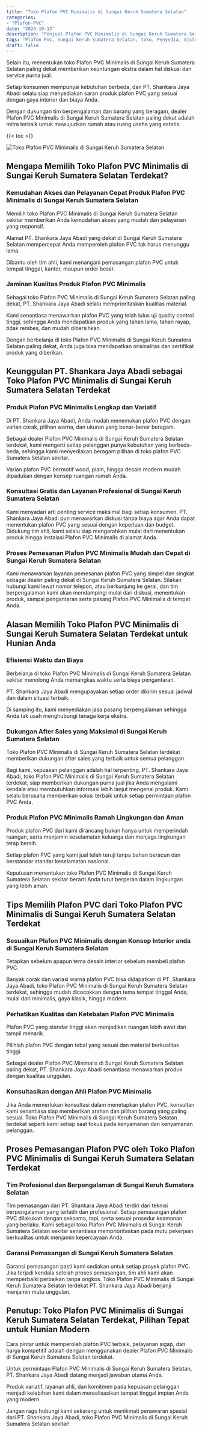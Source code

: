 ```yaml
---
title: "Toko Plafon PVC Minimalis di Sungai Keruh Sumatera Selatan"
categories: 
- "Plafon-PVC"
date: "2024-10-13"
description: "Penjual Plafon PVC Minimalis di Sungai Keruh Sumatera Selatan untuk tempat tinggal, kantor, serta ritel. Material berkualitas, variasi motif, warna modern, dengan jasa instalasi oleh tenaga ahli ahli serta jaminan resmi!|Jasa distribusi Plafon PVC Minimalis di Sungai Keruh Sumatera Selatan untuk keperluan hunian, office, maupun ritel, beserta plafon unggulan dan pemasangan oleh teknisi berpengalaman dan jaminan resmi.|Alternatif Plafon PVC Minimalis di Sungai Keruh Sumatera Selatan yang terbukti untuk rumah, perkantoran, serta toko, dengan produk terbaik dan instalasi oleh teknisi ahli serta kepastian resmi.|Penjualan Plafon PVC Minimalis di Sungai Keruh Sumatera Selatan bagi rumah, office, dan toko, dengan plafon terbaik dan instalasi dikerjakan oleh teknisi ahli, dilengkapi dengan garansi resmi.}"
tags: "Plafon PVC, Sungai Keruh Sumatera Selatan, toko, Penyedia, distributor"
draft: false
---
```


Selain itu, menentukan toko Plafon PVC Minimalis di Sungai Keruh Sumatera Selatan paling dekat memberikan keuntungan ekstra dalam hal diskusi dan service purna jual.

Setiap konsumen mempunyai kebutuhan berbeda, dan PT. Shankara Jaya Abadi selalu siap menyediakan saran produk plafon PVC yang sesuai dengan gaya interior dan biaya Anda.

Dengan dukungan tim berpengalaman dan barang yang beragam, dealer Plafon PVC Minimalis di Sungai Keruh Sumatera Selatan paling dekat adalah mitra terbaik untuk mewujudkan rumah atau ruang usaha yang estetis.

{{< toc >}}

![Toko Plafon PVC Minimalis di Sungai Keruh Sumatera Selatan](/images/Plafon-PVC/Toko-Plafon-PVC-Minimalis-di-Sungai-Keruh-Sumatera-Selatan.png)


## Mengapa Memilih Toko Plafon PVC Minimalis di Sungai Keruh Sumatera Selatan Terdekat?

### Kemudahan Akses dan Pelayanan Cepat Produk Plafon PVC Minimalis di Sungai Keruh Sumatera Selatan

Memilih toko Plafon PVC Minimalis di Sungai Keruh Sumatera Selatan sekitar memberikan Anda kemudahan akses yang mudah dan pelayanan yang responsif.

Alamat PT. Shankara Jaya Abadi yang dekat di Sungai Keruh Sumatera Selatan mempercepat Anda memperoleh plafon PVC tak harus menunggu lama.

Dibantu oleh tim ahli, kami menangani pemasangan plafon PVC untuk tempat tinggal, kantor, maupun order besar.

### Jaminan Kualitas Produk Plafon PVC Minimalis

Sebagai toko Plafon PVC Minimalis di Sungai Keruh Sumatera Selatan paling dekat, PT. Shankara Jaya Abadi selalu memprioritaskan kualitas material.

Kami senantiasa menawarkan plafon PVC yang telah lulus uji quality control tinggi, sehingga Anda mendapatkan produk yang tahan lama, tahan rayap, tidak rembes, dan mudah dibersihkan.

Dengan berbelanja di toko Plafon PVC Minimalis di Sungai Keruh Sumatera Selatan paling dekat, Anda juga bisa mendapatkan orisinalitas dan sertifikat produk yang diberikan.

## Keunggulan PT. Shankara Jaya Abadi sebagai Toko Plafon PVC Minimalis di Sungai Keruh Sumatera Selatan Terdekat

### Produk Plafon PVC Minimalis Lengkap dan Variatif

Di PT. Shankara Jaya Abadi, Anda mudah menemukan plafon PVC dengan varian corak, pilihan warna, dan ukuran yang benar-benar beragam.

Sebagai dealer Plafon PVC Minimalis di Sungai Keruh Sumatera Selatan terdekat, kami mengerti setiap pelanggan punya kebutuhan yang berbeda-beda, sehingga kami menyediakan beragam pilihan di toko plafon PVC Sumatera Selatan sekitar.

Varian plafon PVC bermotif wood, plain, hingga desain modern mudah dipadukan dengan konsep ruangan rumah Anda.

### Konsultasi Gratis dan Layanan Profesional di Sungai Keruh Sumatera Selatan

Kami menyadari arti penting service maksimal bagi setiap konsumen. PT. Shankara Jaya Abadi pun menawarkan diskusi tanpa biaya agar Anda dapat menentukan plafon PVC yang sesuai dengan keperluan dan budget. Didukung tim ahli, kami selalu siap mengarahkan mulai dari menentukan produk hingga instalasi Plafon PVC Minimalis di alamat Anda.

### Proses Pemesanan Plafon PVC Minimalis Mudah dan Cepat di Sungai Keruh Sumatera Selatan

Kami menawarkan layanan pemesanan plafon PVC yang simpel dan singkat sebagai dealer paling dekat di Sungai Keruh Sumatera Selatan. Silakan hubungi kami lewat nomor telepon, atau berkunjung ke gerai, dan tim berpengalaman kami akan mendampingi mulai dari diskusi, menentukan produk, sampai pengantaran serta pasang Plafon PVC Minimalis di tempat Anda.

## Alasan Memilih Toko Plafon PVC Minimalis di Sungai Keruh Sumatera Selatan Terdekat untuk Hunian Anda

### Efisiensi Waktu dan Biaya

Berbelanja di toko Plafon PVC Minimalis di Sungai Keruh Sumatera Selatan sekitar menolong Anda memangkas waktu serta biaya pengantaran.

PT. Shankara Jaya Abadi mengupayakan setiap order dikirim sesuai jadwal dan dalam situasi terbaik.

Di samping itu, kami menyediakan jasa pasang berpengalaman sehingga Anda tak usah menghubungi tenaga kerja ekstra.

### Dukungan After Sales yang Maksimal di Sungai Keruh Sumatera Selatan

Toko Plafon PVC Minimalis di Sungai Keruh Sumatera Selatan terdekat memberikan dukungan after sales yang terbaik untuk semua pelanggan.

Bagi kami, kepuasan pelanggan adalah hal terpenting. PT. Shankara Jaya Abadi, toko Plafon PVC Minimalis di Sungai Keruh Sumatera Selatan terdekat, siap memberikan dukungan purna jual jika Anda mengalami kendala atau membutuhkan informasi lebih lanjut mengenai produk. Kami selalu berusaha memberikan solusi terbaik untuk setiap permintaan plafon PVC Anda.

### Produk Plafon PVC Minimalis Ramah Lingkungan dan Aman

Produk plafon PVC dari kami dirancang bukan hanya untuk memperindah ruangan, serta menjamin keselamatan keluarga dan menjaga lingkungan tetap bersih.

Setiap plafon PVC yang kami jual telah teruji tanpa bahan beracun dan berstandar standar keselamatan nasional.

Keputusan menentukan toko Plafon PVC Minimalis di Sungai Keruh Sumatera Selatan sekitar berarti Anda turut berperan dalam lingkungan yang lebih aman.

## Tips Memilih Plafon PVC dari Toko Plafon PVC Minimalis di Sungai Keruh Sumatera Selatan Terdekat

### Sesuaikan Plafon PVC Minimalis dengan Konsep Interior anda di Sungai Keruh Sumatera Selatan

Tetapkan sebelum apapun tema desain interior sebelum membeli plafon PVC.

Banyak corak dan variasi warna plafon PVC bisa didapatkan di PT. Shankara Jaya Abadi, toko Plafon PVC Minimalis di Sungai Keruh Sumatera Selatan terdekat, sehingga mudah dicocokkan dengan tema tempat tinggal Anda, mulai dari minimalis, gaya klasik, hingga modern.

### Perhatikan Kualitas dan Ketebalan Plafon PVC Minimalis

Plafon PVC yang standar tinggi akan menjadikan ruangan lebih awet dan tampil menarik.

Pilihlah plafon PVC dengan tebal yang sesuai dan material berkualitas tinggi.

Sebagai dealer Plafon PVC Minimalis di Sungai Keruh Sumatera Selatan paling dekat, PT. Shankara Jaya Abadi senantiasa menawarkan produk dengan kualitas unggulan.

### Konsultasikan dengan Ahli Plafon PVC Minimalis

Jika Anda memerlukan konsultasi dalam menetapkan plafon PVC, konsultan kami senantiasa siap memberikan arahan dan pilihan barang yang paling sesuai. Toko Plafon PVC Minimalis di Sungai Keruh Sumatera Selatan terdekat seperti kami setiap saat fokus pada kenyamanan dan kenyamanan pelanggan.

## Proses Pemasangan Plafon PVC oleh Toko Plafon PVC Minimalis di Sungai Keruh Sumatera Selatan Terdekat

### Tim Profesional dan Berpengalaman di Sungai Keruh Sumatera Selatan

Tim pemasangan dari PT. Shankara Jaya Abadi terdiri dari teknisi berpengalaman yang terlatih dan profesional. Setiap pemasangan plafon PVC dilakukan dengan seksama, rapi, serta sesuai prosedur keamanan yang berlaku. Kami sebagai toko Plafon PVC Minimalis di Sungai Keruh Sumatera Selatan sekitar senantiasa memprioritaskan pada mutu pekerjaan berkualitas untuk menjamin kepercayaan Anda.

### Garansi Pemasangan di Sungai Keruh Sumatera Selatan

Garansi pemasangan pasti kami sediakan untuk setiap proyek plafon PVC. Jika terjadi kendala setelah proses pemasangan, tim ahli kami akan memperbaiki perbaikan tanpa ongkos. Toko Plafon PVC Minimalis di Sungai Keruh Sumatera Selatan terdekat PT. Shankara Jaya Abadi berjanji menjamin mutu unggulan.

## Penutup: Toko Plafon PVC Minimalis di Sungai Keruh Sumatera Selatan Terdekat, Pilihan Tepat untuk Hunian Modern

Cara pintar untuk memperoleh plafon PVC terbaik, pelayanan sigap, dan harga kompetitif adalah dengan menggunakan dealer Plafon PVC Minimalis di Sungai Keruh Sumatera Selatan terdekat.

Untuk permintaan Plafon PVC Minimalis di Sungai Keruh Sumatera Selatan, PT. Shankara Jaya Abadi datang menjadi jawaban utama Anda.

Produk variatif, layanan ahli, dan komitmen pada kepuasan pelanggan menjadi kelebihan kami dalam merealisasikan tempat tinggal impian Anda yang modern.

Jangan ragu hubungi kami sekarang untuk menikmati penawaran spesial dari PT. Shankara Jaya Abadi, toko Plafon PVC Minimalis di Sungai Keruh Sumatera Selatan sekitar!